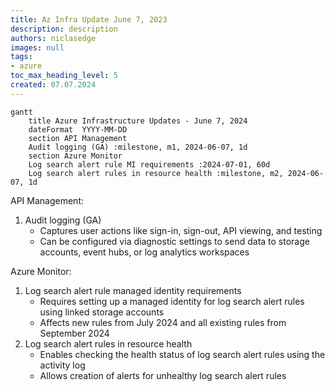 ```yaml
---
title: Az Infra Update June 7, 2023
description: description
authors: niclasedge
images: null
tags:
- azure
toc_max_heading_level: 5
created: 07.07.2024
---
```


```mermaid
gantt
    title Azure Infrastructure Updates - June 7, 2024
    dateFormat  YYYY-MM-DD
    section API Management
    Audit logging (GA) :milestone, m1, 2024-06-07, 1d
    section Azure Monitor
    Log search alert rule MI requirements :2024-07-01, 60d
    Log search alert rules in resource health :milestone, m2, 2024-06-07, 1d
```

API Management:
1. Audit logging (GA)
   - Captures user actions like sign-in, sign-out, API viewing, and testing
   - Can be configured via diagnostic settings to send data to storage accounts, event hubs, or log analytics workspaces

Azure Monitor:
1. Log search alert rule managed identity requirements
   - Requires setting up a managed identity for log search alert rules using linked storage accounts
   - Affects new rules from July 2024 and all existing rules from September 2024
2. Log search alert rules in resource health
   - Enables checking the health status of log search alert rules using the activity log
   - Allows creation of alerts for unhealthy log search alert rules